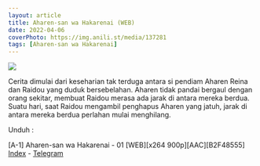 ```yaml
---
layout: article
title: Aharen-san wa Hakarenai (WEB)
date: 2022-04-06
coverPhoto: https://img.anili.st/media/137281
tags: [Aharen-san wa Hakarenai]
---
```


![](https://img.anili.st/media/137281)

Cerita dimulai dari keseharian tak terduga antara si pendiam Aharen Reina dan Raidou yang duduk bersebelahan.
Aharen tidak pandai bergaul dengan orang sekitar, membuat Raidou merasa ada jarak di antara mereka berdua.
Suatu hari, saat Raidou mengambil penghapus Aharen yang jatuh, jarak di antara mereka berdua perlahan mulai menghilang.

Unduh :

[A-1] Aharen-san wa Hakarenai - 01 [WEB][x264 900p][AAC][B2F48555]
[Index](https://proyek.a-1ddl.workers.dev/0:/Musim%20Semi%202022/%5BWEB%5D/%5BA-1%5D%20Aharen-san%20wa%20Hakarenai%20%5BWEB%5D%5Bx264%20900p%5D%5BAAC%5D/%5BA-1%5D%20Aharen-san%20wa%20Hakarenai%20-%2001%20%5BWEB%5D%5Bx264%20900p%5D%5BAAC%5D%5BB2F48555%5D.mkv) - [Telegram](https://t.me/a1fansubweeklies/53)
